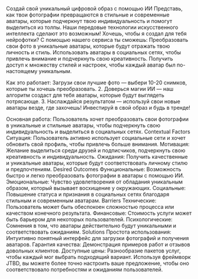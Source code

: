 Создай свой уникальный цифровой образ с помощью ИИ
Представь, как твои фотографии превращаются в стильные и современные аватары, которые подчеркнут твою индивидуальность и помогут выделиться из толпы. Наши передовые технологии искусственного интеллекта сделают это возможным!
Хочешь, чтобы я создал для тебя нейрофотки?
С помощью нашего сервиса ты сможешь:
Преобразовать свои фото в уникальные аватары, которые будут отражать твою личность и стиль.
Использовать аватары в социальных сетях, чтобы привлечь внимание и подчеркнуть свою креативность.
Получить доступ к множеству стилей и настроек, чтобы каждый аватар был по-настоящему уникальным.

Как это работает:
Загрузи свои лучшие фото — выбери 10-20 снимков, которые ты хочешь преобразовать. 2. Доверься магии ИИ — наш алгоритм создаст для тебя аватары, которые будут выглядеть потрясающе. 3. Наслаждайся результатом — используй свои новые аватары везде, где захочешь!
Инвестируй в свой образ и будь в тренде!

Основная работа:
Пользователь хочет преобразовать свои фотографии в уникальные и стильные аватары, чтобы подчеркнуть свою индивидуальность и выделиться в социальных сетях.
Contextual Factors
Ситуация: Пользователь активно использует социальные сети и хочет обновить свой профиль, чтобы привлечь больше внимания.
Мотивация: Желание выделиться среди друзей и подписчиков, подчеркнуть свою креативность и индивидуальность.
Ожидания: Получить качественные и уникальные аватары, которые будут соответствовать личному стилю и предпочтениям.
Desired Outcomes
Функциональные: Возможность быстро и легко преобразовать фотографии в аватары с помощью ИИ.
Эмоциональные: Чувство удовлетворения от обладания уникальным образом, который вызывает восхищение у окружающих.
Социальные: Повышение статуса и признания в социальных сетях благодаря стильным и современным аватарам.
Barriers
Технические: Пользователь может быть обеспокоен сложностью процесса или качеством конечного результата.
Финансовые: Стоимость услуги может быть барьером для некоторых пользователей.
Психологические: Сомнения в том, что аватары действительно будут уникальными и соответствовать ожиданиям.
Solutions
Простота использования: Интуитивно понятный интерфейс для загрузки фотографий и получения аватаров.
Гарантия качества: Демонстрация примеров работ и отзывов довольных клиентов.
Доступные цены: Разнообразие пакетов услуг, чтобы каждый мог выбрать подходящий вариант.
Используя фреймворк JTBD, вы можете более точно настроить ваше предложение, чтобы оно соответствовало потребностям и ожиданиям пользователей.
